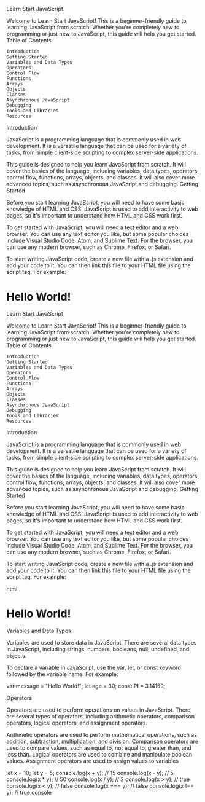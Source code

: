 Learn Start JavaScript

Welcome to Learn Start JavaScript! This is a beginner-friendly guide to learning JavaScript from scratch. Whether you're completely new to programming or just new to JavaScript, this guide will help you get started.
Table of Contents

    Introduction
    Getting Started
    Variables and Data Types
    Operators
    Control Flow
    Functions
    Arrays
    Objects
    Classes
    Asynchronous JavaScript
    Debugging
    Tools and Libraries
    Resources

Introduction

JavaScript is a programming language that is commonly used in web development. It is a versatile language that can be used for a variety of tasks, from simple client-side scripting to complex server-side applications.

This guide is designed to help you learn JavaScript from scratch. It will cover the basics of the language, including variables, data types, operators, control flow, functions, arrays, objects, and classes. It will also cover more advanced topics, such as asynchronous JavaScript and debugging.
Getting Started

Before you start learning JavaScript, you will need to have some basic knowledge of HTML and CSS. JavaScript is used to add interactivity to web pages, so it's important to understand how HTML and CSS work first.

To get started with JavaScript, you will need a text editor and a web browser. You can use any text editor you like, but some popular choices include Visual Studio Code, Atom, and Sublime Text. For the browser, you can use any modern browser, such as Chrome, Firefox, or Safari.

To start writing JavaScript code, create a new file with a .js extension and add your code to it. You can then link this file to your HTML file using the script tag. For example:

<!DOCTYPE html>
<html>
  <head>
    <title>My Page</title>
  </head>
  <body>
    <h1>Hello World!</h1>
    <script src="myscript.js"></script>
  </body>
</html>


Learn Start JavaScript

Welcome to Learn Start JavaScript! This is a beginner-friendly guide to learning JavaScript from scratch. Whether you're completely new to programming or just new to JavaScript, this guide will help you get started.
Table of Contents

    Introduction
    Getting Started
    Variables and Data Types
    Operators
    Control Flow
    Functions
    Arrays
    Objects
    Classes
    Asynchronous JavaScript
    Debugging
    Tools and Libraries
    Resources

Introduction

JavaScript is a programming language that is commonly used in web development. It is a versatile language that can be used for a variety of tasks, from simple client-side scripting to complex server-side applications.

This guide is designed to help you learn JavaScript from scratch. It will cover the basics of the language, including variables, data types, operators, control flow, functions, arrays, objects, and classes. It will also cover more advanced topics, such as asynchronous JavaScript and debugging.
Getting Started

Before you start learning JavaScript, you will need to have some basic knowledge of HTML and CSS. JavaScript is used to add interactivity to web pages, so it's important to understand how HTML and CSS work first.

To get started with JavaScript, you will need a text editor and a web browser. You can use any text editor you like, but some popular choices include Visual Studio Code, Atom, and Sublime Text. For the browser, you can use any modern browser, such as Chrome, Firefox, or Safari.

To start writing JavaScript code, create a new file with a .js extension and add your code to it. You can then link this file to your HTML file using the script tag. For example:

html

<!DOCTYPE html>
<html>
  <head>
    <title>My Page</title>
  </head>
  <body>
    <h1>Hello World!</h1>
    <script src="myscript.js"></script>
  </body>
</html>

Variables and Data Types

Variables are used to store data in JavaScript. There are several data types in JavaScript, including strings, numbers, booleans, null, undefined, and objects.

To declare a variable in JavaScript, use the var, let, or const keyword followed by the variable name. For example:


var message = "Hello World!";
let age = 30;
const PI = 3.14159;






Operators

Operators are used to perform operations on values in JavaScript. There are several types of operators, including arithmetic operators, comparison operators, logical operators, and assignment operators.

Arithmetic operators are used to perform mathematical operations, such as addition, subtraction, multiplication, and division. Comparison operators are used to compare values, such as equal to, not equal to, greater than, and less than. Logical operators are used to combine and manipulate boolean values. Assignment operators are used to assign values to variables

let x = 10;
let y = 5;
console.log(x + y); // 15
console.log(x - y); // 5
console.log(x * y); // 50
console.log(x / y); // 2
console.log(x > y); // true
console.log(x < y); // false
console.log(x === y); // false
console.log(x !== y); // true
console



